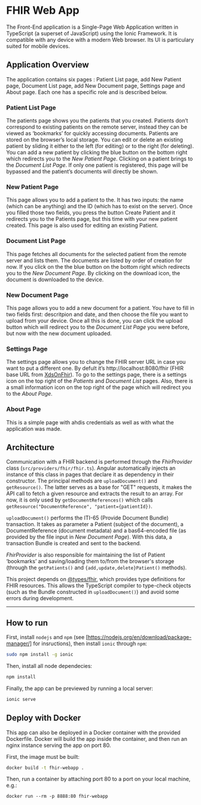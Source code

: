 # FHIR Web App

The Front-End application is a Single-Page Web Application written in TypeScript (a superset of JavaScript) using the Ionic Framework. It is compatible with any device with a modern Web browser. Its UI is particulary suited for mobile devices.

## Application Overview
The application contains six pages : Patient List page, add New Patient page, Document List page, add New Document page, Settings page and About page. Each one has a specific role and is described below.

### Patient List Page
The patients page shows you the patients that you created. Patients don’t correspond to existing patients on the remote server, instead they can be viewed as ‘bookmarks’ for quickly accessing documents. Patients are stored on the browser’s local storage. You can edit or delete an existing patient by sliding it either to the left (for editing) or to the right (for deleting). You can add a new patient by clicking the blue button on the bottom right which redirects you to the *New Patient Page*.
Clicking on a patient brings to the *Document List Page*.
If only one patient is registered, this page will be bypassed and the patient’s documents will directly be shown.

### New Patient Page
This page allows you to add a patient to the. It has two inputs: the name (which can be anything) and the ID (which has to exist on the server). Once you filled those two fields, you press the button Create Patient and it redirects you to the Patients page, but this time with your new patient created.
This page is also used for editing an existing Patient.

### Document List Page
This page fetches all documents for the selected patient from the remote server and lists them. The documents are listed by order of creation for now. If you click on the the blue button on the bottom right which redirects you to the *New Document Page*. By clicking on the download icon, the document is downloaded to the device.

### New Document Page
This page allows you to add a new document for a patient. You have to fill in two fields first:
descritpion and date, and then choose the file you want to upload from your device. Once all this is done, you can click the upload button which will redirect you to the *Document List Page* you were before, but now with the new document uploaded.

### Settings Page
The settings page allows you to change the FHIR server URL in case you want to put a different
one. By defult it’s http://localhost:8080/fhir (FHIR base URL from [XdsOnFhir](https://github.com/ahdis/XDSonFHIR)). To go to the settings page, there is a settings icon on the top right of the *Patients* and *Document List* pages. Also, there is a small information icon on the top right of the page which will redirect you to the *About Page*.

### About Page
This is a simple page with ahdis credentials as well as with what the application was made.

## Architecture
Communication with a FHIR backend is performed through the *FhirProvider* class (`src/providers/fhir/fhir.ts`). Angular automatically injects an instance of this class in pages that declare it as dependency in their constructor. The principal methods are `uploadDocument()` and `getResource()`. The latter serves as a base for "GET" requests, it makes the API call to fetch a given resource and extracts the result to an array. For now, it is only used by `getDocumentReferences()` which calls `getResource("DocumentReference", "patient={patientId})`.

`uploadDocument()` performs the ITI-65 (Provide Document Bundle) transaction. It takes as parameter a Patient (subject of the document), a DocumentReference (document metadata) and a bas64-encoded file (as provided by the file input in *New Document Page*). With this data, a transaction Bundle is created and sent to the backend.

*FhirProvider* is also responsible for maintaining the list of Patient ‘bookmarks’ and saving/loading them to/from the browser's storage (through the `getPatients()` and `{add,update,delete}Patient()` methods).

This project depends on [@types/fhir](https://www.npmjs.com/package/@types/fhir), which provides type definitions for FHIR resources. This allows the TypeScript compiler to type-check objects (such as the Bundle constructed in `uploadDocument()`) and avoid some errors during development.

---

## How to run
First, install `nodejs` and `npm` (see [https://nodejs.org/en/download/package-manager/] for insructions), then install `ionic` through `npm`:
```bash
sudo npm install -g ionic
```

Then, install all node dependecies:
```bash
npm install
```

Finally, the app can be previewed by running a local server:
```bash
ionic serve
```

## Deploy with Docker
This app can also be deployed in a Docker container with the provided Dockerfile. Docker will build the app inside the container, and then run an nginx instance serving the app on port 80.

First, the image must be built:
```bash
docker build -t fhir-webapp .
```

Then, run a container by attaching port 80 to a port on your local machine, e.g.:
```
docker run --rm -p 8888:80 fhir-webapp
```
